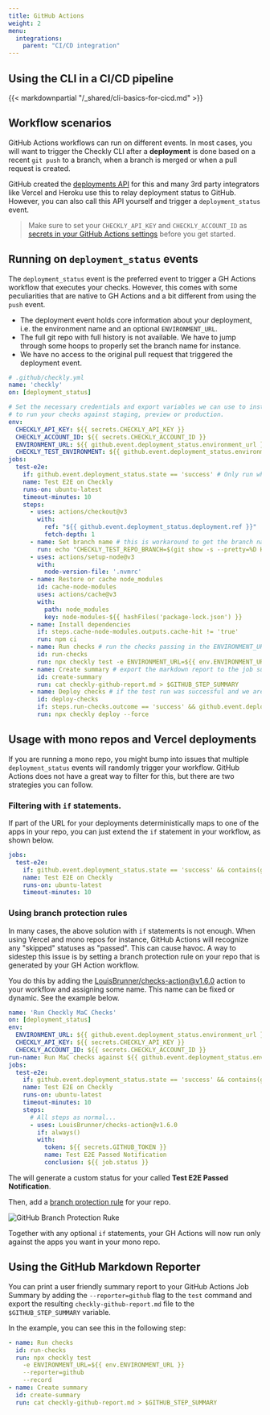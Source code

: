 ```yaml
---
title: GitHub Actions
weight: 2
menu:
  integrations:
    parent: "CI/CD integration"
---
```


## Using the CLI in a CI/CD pipeline

{{< markdownpartial "/_shared/cli-basics-for-cicd.md" >}}

## Workflow scenarios

GitHub Actions workflows can run on different events. In most cases, you will want to trigger the Checkly CLI after a
**deployment** is done based on a recent `git push` to a branch, when a branch is merged or when a pull request is created.

GitHub created the [deployments API](https://docs.github.com/en/rest/deployments/deployments) for this and many 3rd party
integrators like Vercel and Heroku use this to relay deployment status to GitHub. However, you can also call this API
yourself and trigger a `deployment_status` event.

> Make sure to set your `CHECKLY_API_KEY` and `CHECKLY_ACCOUNT_ID` as
[secrets in your GitHub Actions settings](https://docs.github.com/en/actions/security-guides/encrypted-secrets) before you
get started.

## Running on `deployment_status` events

The `deployment_status` event is the preferred event to trigger a GH Actions workflow that executes your checks. However,
this comes with some peculiarities that are native to GH Actions and a bit different from using the `push` event.

- The deployment event holds core information about your deployment, i.e. the environment name and an optional `ENVIRONMENT_URL`.
- The full git repo with full history is not available. We have to jump through some hoops to properly set the branch name
for instance.
- We have no access to the original pull request that triggered the deployment event.

```yaml
# .github/checkly.yml
name: 'checkly'
on: [deployment_status]

# Set the necessary credentials and export variables we can use to instrument our test run. Use the ENVIRONMENT_URL
# to run your checks against staging, preview or production.
env:
  CHECKLY_API_KEY: ${{ secrets.CHECKLY_API_KEY }}
  CHECKLY_ACCOUNT_ID: ${{ secrets.CHECKLY_ACCOUNT_ID }}
  ENVIRONMENT_URL: ${{ github.event.deployment_status.environment_url }}
  CHECKLY_TEST_ENVIRONMENT: ${{ github.event.deployment_status.environment }}
jobs:
  test-e2e:
    if: github.event.deployment_status.state == 'success' # Only run when the deployment was successful.
    name: Test E2E on Checkly
    runs-on: ubuntu-latest
    timeout-minutes: 10
    steps:
      - uses: actions/checkout@v3
        with:
          ref: "${{ github.event.deployment_status.deployment.ref }}"
          fetch-depth: 1
      - name: Set branch name # this is workaround to get the branch name.
        run: echo "CHECKLY_TEST_REPO_BRANCH=$(git show -s --pretty=%D HEAD | tr -s ',' '\n' | sed 's/^ //' | grep -e 'origin/' | head -1 | sed 's/\origin\///g')" >> $GITHUB_ENV
      - uses: actions/setup-node@v3
        with:
          node-version-file: '.nvmrc'
      - name: Restore or cache node_modules
        id: cache-node-modules
        uses: actions/cache@v3
        with:
          path: node_modules
          key: node-modules-${{ hashFiles('package-lock.json') }}
      - name: Install dependencies
        if: steps.cache-node-modules.outputs.cache-hit != 'true'
        run: npm ci
      - name: Run checks # run the checks passing in the ENVIRONMENT_URL and recording a test session.
        id: run-checks
        run: npx checkly test -e ENVIRONMENT_URL=${{ env.ENVIRONMENT_URL }} --reporter=github --record
      - name: Create summary # export the markdown report to the job summary.
        id: create-summary
        run: cat checkly-github-report.md > $GITHUB_STEP_SUMMARY
      - name: Deploy checks # if the test run was successful and we are on Production, deploy the checks
        id: deploy-checks
        if: steps.run-checks.outcome == 'success' && github.event.deployment_status.environment == 'Production'
        run: npx checkly deploy --force
```

## Usage with mono repos and Vercel deployments

If you are running a mono repo, you might bump into issues that multiple `deployment_status` events will randomly trigger
your workflow. GitHub Actions does not have a great way to filter for this, but there are two strategies you can follow.

### Filtering with `if` statements.

If part of the URL for your deployments deterministically maps to one of the apps in your repo, you can just extend
the `if` statement in your workflow, as shown below.

```yaml
jobs:
  test-e2e:
    if: github.event.deployment_status.state == 'success' && contains(github.event.deployment_status.environment_url, 'webapp')
    name: Test E2E on Checkly
    runs-on: ubuntu-latest
    timeout-minutes: 10
```

### Using branch protection rules

In many cases, the above solution with `if` statements is not enough. When using Vercel and mono repos for instance, GitHub
Actions will recognize any "skipped" statuses as "passed". This can cause havoc. A way to sidestep this issue is by setting
a branch protection rule on your repo that is generated by your GH Action workflow.

You do this by adding the [LouisBrunner/checks-action@v1.6.0](https://github.com/marketplace/actions/github-checks) action
to your workflow and assigning some name. This name can be fixed or dynamic. See the example below.

```yaml
name: 'Run Checkly MaC Checks'
on: [deployment_status]
env:
  ENVIRONMENT_URL: ${{ github.event.deployment_status.environment_url }}
  CHECKLY_API_KEY: ${{ secrets.CHECKLY_API_KEY }}
  CHECKLY_ACCOUNT_ID: ${{ secrets.CHECKLY_ACCOUNT_ID }}
run-name: Run MaC checks against ${{ github.event.deployment_status.environment_url }}
jobs:
  test-e2e:
    if: github.event.deployment_status.state == 'success' && contains(github.event.deployment_status.environment_url, 'webapp')
    name: Test E2E on Checkly
    runs-on: ubuntu-latest
    timeout-minutes: 10
    steps:
      # All steps as normal...
      - uses: LouisBrunner/checks-action@v1.6.0
        if: always()
        with:
          token: ${{ secrets.GITHUB_TOKEN }}
          name: Test E2E Passed Notification
          conclusion: ${{ job.status }}
```

The will generate a custom status for your called **Test E2E Passed Notification**.

Then, add a [branch protection rule](https://docs.github.com/en/repositories/configuring-branches-and-merges-in-your-repository/managing-protected-branches/managing-a-branch-protection-rule)
for your repo.

![GitHub Branch Protection Ruke](/docs/images/cicd/gh_branch_protection_rule.png)

Together with any optional `if` statements, your GH Actions will now run only against the apps you want in your mono repo.

## Using the GitHub Markdown Reporter

You can print a user friendly summary report to your GitHub Actions Job Summary by adding the `--reporter=github` flag
to the `test` command and export the resulting `checkly-github-report.md` file to the `$GITHUB_STEP_SUMMARY` variable.

In the example, you can see this in the following step:

```yaml
- name: Run checks
  id: run-checks
  run: npx checkly test
    -e ENVIRONMENT_URL=${{ env.ENVIRONMENT_URL }}
    --reporter=github
    --record
- name: Create summary
  id: create-summary
  run: cat checkly-github-report.md > $GITHUB_STEP_SUMMARY
```


